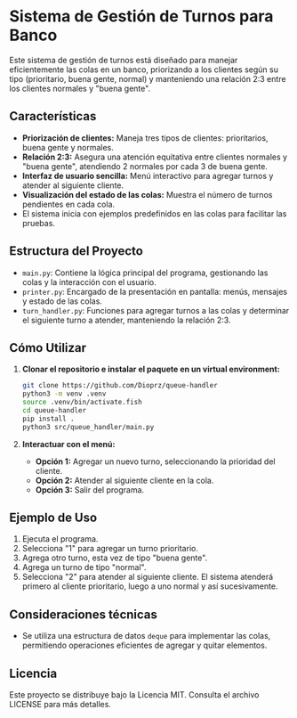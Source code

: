 # Sistema de Gestión de Turnos para Banco

Este sistema de gestión de turnos está diseñado para manejar eficientemente las
colas en un banco, priorizando a los clientes según su tipo (prioritario, buena
gente, normal) y manteniendo una relación 2:3 entre los clientes normales y
"buena gente".

## Características

- **Priorización de clientes:** Maneja tres tipos de clientes: prioritarios,
  buena gente y normales.
- **Relación 2:3:** Asegura una atención equitativa entre clientes normales y
  "buena gente", atendiendo 2 normales por cada 3 de buena gente.
- **Interfaz de usuario sencilla:** Menú interactivo para agregar turnos y
  atender al siguiente cliente.
- **Visualización del estado de las colas:** Muestra el número de turnos
  pendientes en cada cola.
- El sistema inicia con ejemplos predefinidos en las colas para facilitar las
  pruebas.

## Estructura del Proyecto

- `main.py`: Contiene la lógica principal del programa, gestionando las colas y
  la interacción con el usuario.
- `printer.py`: Encargado de la presentación en pantalla: menús, mensajes y
  estado de las colas.
- `turn_handler.py`: Funciones para agregar turnos a las colas y determinar el
  siguiente turno a atender, manteniendo la relación 2:3.

## Cómo Utilizar

1. **Clonar el repositorio e instalar el paquete en un virtual environment:**

   ```bash
   git clone https://github.com/Dioprz/queue-handler
   python3 -m venv .venv
   source .venv/bin/activate.fish
   cd queue-handler
   pip install .
   python3 src/queue_handler/main.py
   ```

1. **Interactuar con el menú:**

   - **Opción 1:** Agregar un nuevo turno, seleccionando la prioridad del
     cliente.
   - **Opción 2:** Atender al siguiente cliente en la cola.
   - **Opción 3:** Salir del programa.

## Ejemplo de Uso

1. Ejecuta el programa.
1. Selecciona "1" para agregar un turno prioritario.
1. Agrega otro turno, esta vez de tipo "buena gente".
1. Agrega un turno de tipo "normal".
1. Selecciona "2" para atender al siguiente cliente. El sistema atenderá primero
   al cliente prioritario, luego a uno normal y así sucesivamente.

## Consideraciones técnicas

- Se utiliza una estructura de datos `deque` para implementar las colas,
  permitiendo operaciones eficientes de agregar y quitar elementos.

## Licencia

Este proyecto se distribuye bajo la Licencia MIT. Consulta el archivo LICENSE
para más detalles.
